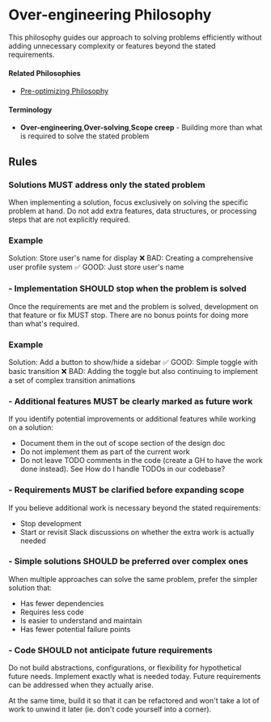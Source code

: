 # Over-engineering Philosophy
This philosophy guides our approach to solving problems efficiently without adding unnecessary complexity or features beyond the stated requirements.

#### Related Philosophies
- [Pre-optimizing Philosophy](/contributingGuides/philosophies/OPTIMIZATION.md)

#### Terminology
- **Over-engineering**,**Over-solving**,**Scope creep**  - Building more than what is required to solve the stated problem

## Rules

### Solutions MUST address only the stated problem
When implementing a solution, focus exclusively on solving the specific problem at hand. Do not add extra features, data structures, or processing steps that are not explicitly required.

### Example
Solution: Store user's name for display
❌ BAD: Creating a comprehensive user profile system
✅ GOOD: Just store user's name

### - Implementation SHOULD stop when the problem is solved
Once the requirements are met and the problem is solved, development on that feature or fix MUST stop. There are no bonus points for doing more than what's required.

### Example
Solution: Add a button to show/hide a sidebar
✅ GOOD: Simple toggle with basic transition
❌ BAD: Adding the toggle but also continuing to implement a set of complex transition animations

### - Additional features MUST be clearly marked as future work
If you identify potential improvements or additional features while working on a solution:
- Document them in the out of scope section of the design doc 
- Do not implement them as part of the current work
- Do not leave TODO comments in the code (create a GH to have the work done instead). See How do I handle TODOs in our codebase?

### - Requirements MUST be clarified before expanding scope
If you believe additional work is necessary beyond the stated requirements:
- Stop development
- Start or revisit Slack discussions on whether the extra work is actually needed

### - Simple solutions SHOULD be preferred over complex ones
When multiple approaches can solve the same problem, prefer the simpler solution that:
- Has fewer dependencies
- Requires less code
- Is easier to understand and maintain
- Has fewer potential failure points

### - Code SHOULD not anticipate future requirements
Do not build abstractions, configurations, or flexibility for hypothetical future needs. Implement exactly what is needed today. Future requirements can be addressed when they actually arise.

At the same time, build it so that it can be refactored and won't take a lot of work to unwind it later (ie. don't code yourself into a corner).
